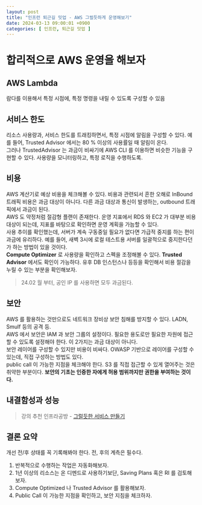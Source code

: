 ```yaml
---
layout: post
title: "인프런 퇴근길 밋업 - AWS 그럴듯하게 운영해보기"
date: 2024-03-13 09:00:01 +0900
categories: [ 인프런, 퇴근길 밋업 ]
---
```


# 합리적으로 AWS 운영을 해보자

## AWS Lambda

람다를 이용해서 특정 시점에, 특정 명령을 내릴 수 있도록 구성할 수 있음

## 서비스 한도

리소스 사용량과, 서비스 한도를 트래킹하면서, 특정 시점에 알림을 구성할 수 있다. 예를 들어, Trusted Advisor 에서는 80 % 이상의 사용률일 때 알림이 온다.
<br><span>
그러나 TrustedAdvisor 는 과금이 비싸기에 AWS CLI 를 이용하면 비슷한 기능을 구현할 수 있다. 사용량을 모니터링하고, 특정 로직을 수행하도록.

## 비용

AWS 계산기로 예상 비용을 체크해볼 수 있다. 비용과 관련되서 흔한 오해로 InBound 트래픽 비용은 과금 대상이 아니다. 다른 과금 대상과 통신이 발생하는, outbound 트래픽에서 과금이 된다.
<br><span>
AWS 도 약정처럼 절감형 플랜이 존재한다. 운영 지표에서 RDS 와 EC2 가 대부분 비용 대상이 되는데, 지표를 바탕으로 확인하면 운영 계획을 가늠할 수 있다.
<br><span>
사용 추이를 확인했는데, 서버가 계속 구동중일 필요가 없다면 가급적 중지를 하는 편이 과금에 유리하다. 예를 들어, 새벽 3시에 로컬 테스트용 서버를 일괄적으로 중지한다던가 하는 방법이 있을 것이다.
<br><span>
**Compute Optimizer** 로 사용량을 확인하고 스펙을 조정해볼 수 있다. **Trusted Advisor** 에서도 확인이 가능하다. 유후 DB 인스턴스나 등등을 확인해서 비용 절감을 누릴 수 있는 부분을 확인해보자.

> 24.02 월 부터, 공인 IP 를 사용하면 모두 과금된다.

## 보안

AWS 를 활용하는 것만으로도 네트워크 장비상 보안 침해를 방지할 수 있다. LADN, Smulf 등의 공격 등.
<br><span>
AWS 에서 보안은 IAM 과 보안 그룹의 설정이다. 필요한 용도로만 필요한 자원에 접근할 수 있도록 설정해야 한다. 이 2가지는 과금 대상이 아니다.
<br><span>
보안 레이어를 구성할 수 있지만 비용이 비싸다. OWASP 기반으로 레이어를 구성할 수 있는데, 직접 구성하는 방법도 있다.
<br><span>
public call 이 가능한 지점을 체크해야 한다. S3 를 직접 접근할 수 있게 열어주는 것은 취약한 부분이다. **보안의 기초는 인증한 자에게 허용 범위까지만 권한을 부여하는 것이다.**

## 내결함성과 성능

> 강의 추천 인프라공방 - [그럴듯한 서비스 만들기](https://www.inflearn.com/course/%EC%9D%B8%ED%94%84%EB%9D%BC-%EA%B3%B5%EB%B0%A9-%EC%84%9C%EB%B9%84%EC%8A%A4-%EB%A7%8C%EB%93%A4%EA%B8%B0?gad_source=1&gclid=Cj0KCQjw-r-vBhC-ARIsAGgUO2DoyIBYerjrIambfEmMp5FSELpUTUswgFR2iT5gwrYJ20rIaflqZb0aAqAtEALw_wcB)


## 결론 요약

개선 전/후 상태를 꼭 기록해봐야 한다. 전, 후의 계측은 필수다.
1. 반복적으로 수행하는 작업은 자동화해보자.
2. 1년 이상의 리소스는 온 디멘드로 사용하기보단, Saving Plans 혹은 RI 를 검토해보자.
3. Compute Optimized 나 Trusted Advisor 를 활용해보자.
4. Public Call 이 가능한 지점을 확인하고, 보안 지침을 체크하자.
